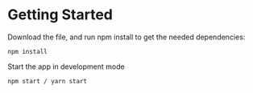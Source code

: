 # Getting Started 

Download the file, and run npm install to get the needed dependencies: 

```
npm install
```

Start the app in development mode

```
npm start / yarn start
```
